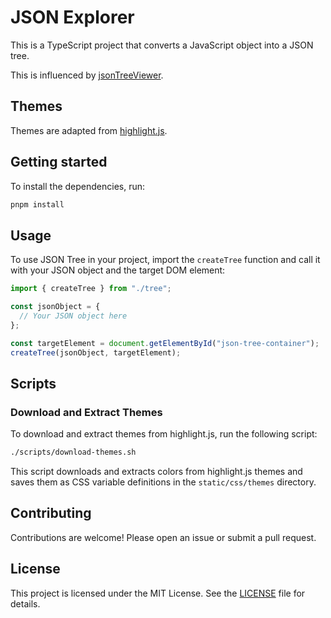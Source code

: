 # JSON Explorer

This is a TypeScript project that converts a JavaScript object into a JSON tree.

This is influenced by [jsonTreeViewer](https://github.com/summerstyle/jsonTreeViewer).

## Themes

Themes are adapted from [highlight.js](https://highlightjs.org).

## Getting started

To install the dependencies, run:

```sh
pnpm install
```

## Usage

To use JSON Tree in your project, import the `createTree` function and call it with your JSON object and the target DOM element:

```ts
import { createTree } from "./tree";

const jsonObject = {
  // Your JSON object here
};

const targetElement = document.getElementById("json-tree-container");
createTree(jsonObject, targetElement);
```

## Scripts

### Download and Extract Themes

To download and extract themes from highlight.js, run the following script:

```sh
./scripts/download-themes.sh
```

This script downloads and extracts colors from highlight.js themes and saves them as CSS variable definitions in the `static/css/themes` directory.

## Contributing

Contributions are welcome! Please open an issue or submit a pull request.

## License

This project is licensed under the MIT License. See the [LICENSE](LICENSE) file for details.
